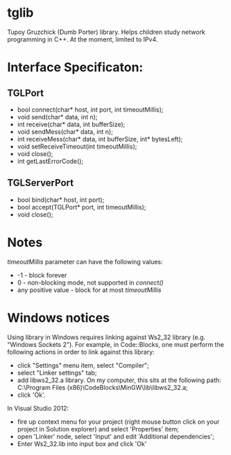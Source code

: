 tglib
==
Tupoy Gruzchick (Dumb Porter) library. Helps children study network programming in C++.
At the moment, limited to IPv4.


Interface Specificaton:
==

TGLPort
--

 - bool connect(char* host, int port, int timeoutMillis);
 - void send(char* data, int n);
 - int receive(char* data, int bufferSize);
 - void sendMess(char* data, int n);
 - int receiveMess(char* data, int bufferSize, int* bytesLeft);
 - void setReceiveTimeout(int timeoutMillis);
 - void close();
 - int getLastErrorCode();

TGLServerPort
--

 - bool bind(char* host, int port);
 - bool accept(TGLPort* port, int timeoutMillis);
 - void close();

Notes
==

_timeoutMillis_ parameter can have the following values:
 - -1 - block forever
 - 0 - non-blocking mode, not supported in _connect()_
 - any positive value - block for at most _timeoutMillis_

Windows notices
==
Using library in Windows requires linking against Ws2_32 library (e.g. "Windows Sockets 2"). For example, in Code::Blocks, one must perform the following actions in order to link against this library:
 - click "Settings" menu item, select "Compiler";
 - select "Linker settings" tab;
 - add libws2_32.a library. On my computer, this sits at the following path: C:\Program Files (x86)\CodeBlocks\MinGW\lib\libws2_32.a;
 - click 'Ok'.
 
In Visual Studio 2012:
 - fire up context menu for your project (right mouse button click on your project in Solution explorer) and select 'Properties' item;
 - open 'Linker' node, select 'Input' and edit 'Additional dependencies';
 - Enter Ws2_32.lib into input box and click 'Ok'
